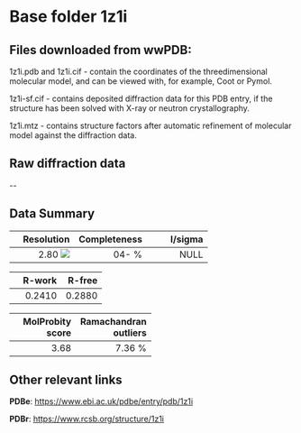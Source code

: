 # Base folder 1z1i

## Files downloaded from wwPDB:

1z1i.pdb and 1z1i.cif - contain the coordinates of the threedimensional molecular model, and can be viewed with, for example, Coot or Pymol.

1z1i-sf.cif - contains deposited diffraction data for this PDB entry, if the structure has been solved with X-ray or neutron crystallography.

1z1i.mtz - contains structure factors after automatic refinement of molecular model against the diffraction data.

## Raw diffraction data

--<br> 

## Data Summary
|   | Resolution | Completeness| I/sigma |
|---|-------------:|----------------:|--------------:|
|   |2.80 ![](https://github.com/thorn-lab/coronavirus_structural_task_force/blob/master/outreach/ang.svg)|  04- %|<img width=50/>NULL |

|   | **R-work**| **R-free**   
|---|-------------:|----------------:|           
||0.2410|0.2880|

|   |**MolProbity<br>score**| **Ramachandran<br>outliers** 
|---|-------------:|----------------:|
||3.68|7.36 %|

## Other relevant links 
**PDBe**:  https://www.ebi.ac.uk/pdbe/entry/pdb/1z1i
 
**PDBr**: https://www.rcsb.org/structure/1z1i 


